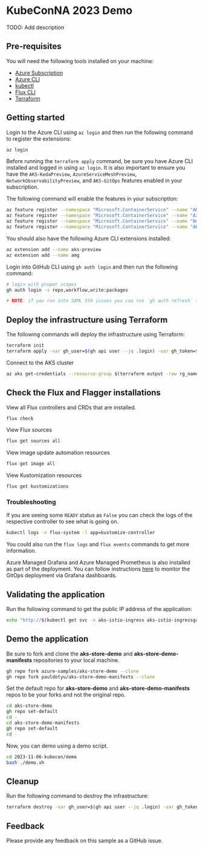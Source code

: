# KubeConNA 2023 Demo

TODO: Add description

## Pre-requisites

You will need the following tools installed on your machine:

- [Azure Subscription](https://azure.microsoft.com/get-started/)
- [Azure CLI](https://docs.microsoft.com/cli/azure/install-azure-cli?view=azure-cli-latest)
- [kubectl](https://kubernetes.io/docs/tasks/tools/)
- [Flux CLI](https://fluxcd.io/flux/installation/)
- [Terraform](https://www.terraform.io/downloads.html)

## Getting started

Login to the Azure CLI using `az login` and then run the following command to register the extensions:

```bash
az login
```

Before running the `terraform apply` command, be sure you have Azure CLI installed and logged in using `az login`. It is also important to ensure you have the `AKS-KedaPreview`, `AzureServiceMeshPreview`, `NetworkObservabilityPreview`, and `AKS-GitOps` features enabled in your subscription.

The following command will enable the features in your subscription:

```bash
az feature register --namespace "Microsoft.ContainerService" --name "AKS-KedaPreview"
az feature register --namespace "Microsoft.ContainerService" --name "AzureServiceMeshPreview"
az feature register --namespace "Microsoft.ContainerService" --name "NetworkObservabilityPreview"
az feature register --namespace "Microsoft.ContainerService" --name "AKS-GitOps"
```

You should also have the following Azure CLI extensions installed:

```bash
az extension add --name aks-preview
az extension add --name amg
```

Login into GitHub CLI using `gh auth login` and then run the following command:

```bash
# login with proper scopes
gh auth login -s repo,workflow,write:packages

# NOTE: if you run into SAML SSO issues you can run `gh auth refresh` to refresh the token
```

## Deploy the infrastructure using Terraform

The following commands will deploy the infrastructure using Terraform:

```bash
terraform init
terraform apply -var gh_user=$(gh api user --jq .login) -var gh_token=$(gh auth token)
```

Connect to the AKS cluster

```bash
az aks get-credentials --resource-group $(terraform output -raw rg_name) --name $(terraform output -raw aks_name)
```

## Check the Flux and Flagger installations

View all Flux controllers and CRDs that are installed.

```bash
flux check
```

View Flux sources

```bash
flux get sources all
```

View image update automation resources

```bash
flux get image all
```

View Kustomization resources

```bash
flux get kustomizations
```

### Troubleshooting

If you are seeing some `READY` status as `False` you can check the logs of the respective controller to see what is going on.

```bash
kubectl logs -n flux-system -l app=kustomize-controller
```

You could also run the `flux logs` and `flux events` commands to get more information.

Azure Managed Grafana and Azure Managed Prometheus is also installed as part of the deployment. You can follow instructions [here](https://learn.microsoft.com/azure/azure-arc/kubernetes/monitor-gitops-flux-2) to monitor the GitOps deployment via Grafana dashboards.

## Validating the application

Run the following command to get the public IP address of the application:

```bash
echo "http://$(kubectl get svc -n aks-istio-ingress aks-istio-ingressgateway-external -o jsonpath='{.status.loadBalancer.ingress[0].ip}')"
```

## Demo the application

Be sure to fork and clone the **aks-store-demo** and **aks-store-demo-manifests** repositories to your local machine.

```bash
gh repo fork azure-samples/aks-store-demo --clone
gh repo fork pauldotyu/aks-store-demo-manifests --clone
```

Set the default repo for **aks-store-demo** and **aks-store-demo-manifests** repos to be your forks and not the original repo.

```bash
cd aks-store-demo
gh repo set-default
cd -
cd aks-store-demo-manifests
gh repo set-default
cd -
```

Now, you can demo using a demo script.

```bash
cd 2023-11-06-kubecon/demo
bash ./demo.sh
```

## Cleanup

Run the following command to destroy the infrastructure:

```bash
terraform destroy -var gh_user=$(gh api user --jq .login) -var gh_token=$(gh auth token)
```

## Feedback

Please provide any feedback on this sample as a GitHub issue.
